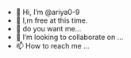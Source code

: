 - 👋 Hi, I’m @ariya0-9
- 👀 I,m free at this time.
- 🌱 do you want me...
- 💞️ I’m looking to collaborate on ...
- 📫 How to reach me ...

<!---
ariya0-9/ariya0-9 is a ✨ special ✨ repository because its `README.md` (this file) appears on your GitHub profile.
You can click the Preview link to take a look at your changes.
--->
